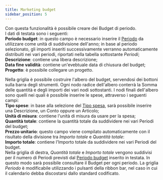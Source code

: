 ```yaml
---
title: Marketing budget
sidebar_position: 5
---
```


Con questa funzionalità è possibile creare dei Budget di periodo.        
I dati di testata sono i seguenti:       
**Periodo budget**: in questo campo è necessario inserire il [Periodo](/docs/configurations/tables/crm/sales-forecast/budget-period) da utilizzare come unità di suddivisione dell'anno; in base al periodo selezionato, gli importi inseriti successivamente verranno automaticamente distribuiti nei vari periodi, riportati nella tabella sottostante *Periodi*;      
**Descrizione**: contiene una libera descrizione;      
**Data fine validità**: contiene un'evebtuale data di chiusura del budget;      
**Progetto**: è possibile collegare un progetto.     

Nella griglia è possibile costruire l'albero del budget, servendosi dei bottoni sulla barra degli strumenti. Ogni nodo radice dell'albero conterrà la Somma delle quantità e degli importi dei vari nodi sottostanti. I nodi finali dell'albero sono quelli nei quali è possibile inserire le spese, attraverso i seguenti campi:      
**Tipo spese**: in base alla selezione del [Tipo spesa](/docs/configurations/tables/crm/sales-forecast/expenses-type), sarà possibile inserire una Descrizione, un Conto oppure un Articolo;       
**Unità di misura**: contiene l'unità di misura da usare per la spesa;      
**Quantità totale**: contiene la quantità totale da suddividere nei vari Periodi del budget;       
**Prezzo unitario**: questo campo viene compilato automaticamente con il risultato della divisione tra *Importo totale* e *Quantità totale*:        
**Importo totale**: contiene l'Importo totale da suddividere nei vari Periodi del budget.        
Nella griglia di destra, *Quantità totale* e *Importo totale* vengono suddivisi per il numero di Periodi previsti dal [Periodo budget](/docs/configurations/tables/crm/sales-forecast/budget-period) inserito in testata. In questo modo sarà possibile consultare il Budget per ogni periodo. La griglia *Periodo* è modificabile utilizzando i pulsanti della ribbon bar, nel caso in cui il calendario debba discostarsi dallo standard codificato.                     
